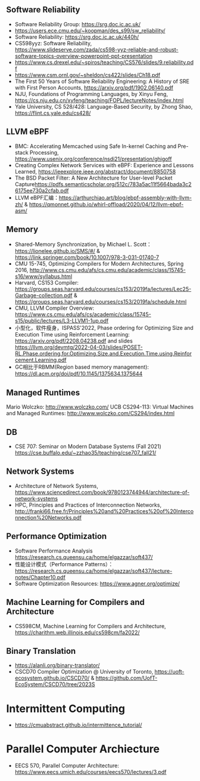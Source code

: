 ## Software Reliability

- Software Reliability Group: <https://srg.doc.ic.ac.uk/>
- https://users.ece.cmu.edu/~koopman/des_s99/sw_reliability/
- Software Reliability: <https://srg.doc.ic.ac.uk/440h/>
- CS598yyz: Software Reliability, <https://www.slideserve.com/zada/cs598-yyz-reliable-and-robust-software-topics-overview-powerpoint-ppt-presentation>
- <https://www.cs.drexel.edu/~spiros/teaching/CS576/slides/9.reliability.pdf>
- <https://www.csm.ornl.gov/~sheldon/cs422/slides/Ch18.pdf>
- The First 50 Years of Software Reliability Engineering: A History of SRE with First Person Accounts, <https://arxiv.org/pdf/1902.06140.pdf>
- NJU, Foundations of Programming Languages, by Xinyu Feng, <https://cs.nju.edu.cn/xyfeng/teaching/FOPL/lectureNotes/index.html>
- Yale University, CS 528/428: Language-Based Security, by Zhong Shao, <https://flint.cs.yale.edu/cs428/>

## LLVM eBPF

- BMC: Accelerating Memcached using Safe In-kernel Caching and Pre-stack Processing, <https://www.usenix.org/conference/nsdi21/presentation/ghigoff>
- Creating Complex Network Services with eBPF: Experience and Lessons Learned, <https://ieeexplore.ieee.org/abstract/document/8850758>
- The BSD Packet Filter: A New Architecture for User-level Packet Capture<https://pdfs.semanticscholar.org/512c/783a5ac11f5664bada3c26175ee730a2cfab.pdf>
- LLVM eBPF汇编：<https://arthurchiao.art/blog/ebpf-assembly-with-llvm-zh/> & <https://qmonnet.github.io/whirl-offload/2020/04/12/llvm-ebpf-asm/>

## Memory

- Shared-Memory Synchronization, by Michael L. Scott：<https://lionelee.github.io/SMS/#/> & <https://link.springer.com/book/10.1007/978-3-031-01740-7>
- CMU 15-745, Optimizing Compilers for Modern Architectures, Spring 2016, <http://www.cs.cmu.edu/afs/cs.cmu.edu/academic/class/15745-s16/www/syllabus.html>
- Harvard, CS153 Compiler: <https://groups.seas.harvard.edu/courses/cs153/2019fa/lectures/Lec25-Garbage-collection.pdf> & <https://groups.seas.harvard.edu/courses/cs153/2019fa/schedule.html>
- CMU, LLVM Compiler Overview: <https://www.cs.cmu.edu/afs/cs/academic/class/15745-s15/public/lectures/L3-LLVM1-1up.pdf>
- 小型化，软件瘦身，ISPASS'2022, Phase ordering for Optimizing Size and Execution Time using Reinforcement Learning: <https://arxiv.org/pdf/2208.04238.pdf> and slides <https://llvm.org/devmtg/2022-04-03/slides/POSET-RL.Phase.ordering.for.Optimizing.Size.and.Execution.Time.using.Reinforcement.Learning.pdf>
- GC相比于RBMM(Region based memory management): <https://dl.acm.org/doi/pdf/10.1145/1375634.1375644>

## Managed Runtimes

Mario Wolczko: <http://www.wolczko.com/>
UCB CS294-113: Virtual Machines and Managed Runtimes: <http://www.wolczko.com/CS294/index.html>

## DB

- CSE 707: Seminar on Modern Database Systems (Fall 2021) <https://cse.buffalo.edu/~zzhao35/teaching/cse707_fall21/>

## Network Systems

- Architecture of Network Systems, <https://www.sciencedirect.com/book/9780123744944/architecture-of-network-systems>
- HPC, Principles and Practices of Interconnection Networks, <http://franki66.free.fr/Principles%20and%20Practices%20of%20Interconnection%20Networks.pdf>

## Performance Optimization

- Software Performance Analysis <https://research.cs.queensu.ca/home/elgazzar/soft437/>
- 性能设计模式（Performance Patterns）：<https://research.cs.queensu.ca/home/elgazzar/soft437/lecture-notes/Chapter10.pdf>
- Software Optimization Resources: <https://www.agner.org/optimize/>

## Machine Learning for Compilers and Architecture

- CS598CM, Machine Learning for Compilers and Architecture, <https://charithm.web.illinois.edu/cs598cm/fa2022/>

## Binary Translation
- <https://alanli.org/binary-translator/>
- CSCD70 Compiler Optimization @ University of Toronto, <https://uoft-ecosystem.github.io/CSCD70/> & <https://github.com/UofT-EcoSystem/CSCD70/tree/2023S>

# Intermittent Computing
- <https://cmuabstract.github.io/intermittence_tutorial/>

# Parallel Computer Archiecture
- EECS 570, Parallel Computer Architecture: <https://www.eecs.umich.edu/courses/eecs570/lectures/3.pdf>

